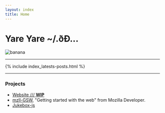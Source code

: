 ```yaml
---
layout: index
title: Home
---
```


<h1 class="index-title">Yare Yare ~/.ðÐ...</h1>
<img class="avatar" src="https://avatars1.githubusercontent.com/u/32879431?s=460&v=4" alt="banana" />



---

{% include index_latests-posts.html %}

---

### Projects

+ [Website <span class="mydivbars">///</span> **WIP**]({{site.baseurl}})
+ [mzll-GSW]({{site.baseurl}}/mzll-GSW), "Getting started with the web" from Mozilla Developer.
+ [Jukebox-js]({{site.baseurl}}/jukebox)


